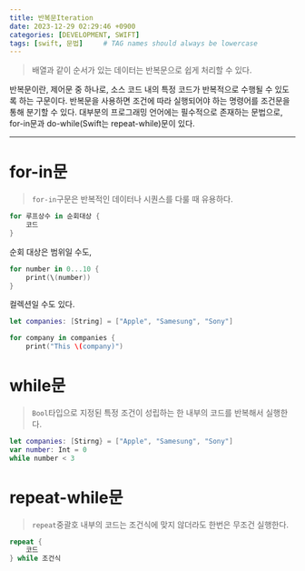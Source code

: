 ```yaml
---
title: 반복문Iteration
date: 2023-12-29 02:29:46 +0900
categories: [DEVELOPMENT, SWIFT]
tags: [swift, 문법]     # TAG names should always be lowercase
---
```


> 배열과 같이 순서가 있는 데이터는 반복문으로 쉽게 처리할 수 있다.

반복문이란, 제어문 중 하나로, 소스 코드 내의 특정 코드가 반복적으로 수행될 수 있도록 하는 구문이다.
반복문을 사용하면 조건에 따라 실행되어야 하는 명령어를 조건문을 통해 분기할 수 있다.
대부분의 프로그래밍 언어에는 필수적으로 존재하는 문법으로, for-in문과 do-while(Swift는 repeat-while)문이 있다.

---


# for-in문
>`for-in`구문은 반복적인 데이터나 시퀀스를 다룰 때 유용하다.



```swift
for 루프상수 in 순회대상 {
	코드
}
```
순회 대상은 범위일 수도, 
```swift
for number in 0...10 {
	print(\(number))
}
```
컬렉션일 수도 있다.

```swift
let companies: [String] = ["Apple", "Samesung", "Sony"]

for company in companies {
	print("This \(company)")
```





# while문
> `Bool`타입으로 지정된 특정 조건이 성립하는 한 내부의 코드를 반복해서 실행한다.

```swift
let companies: [Stirng} = ["Apple", "Samesung", "Sony"]
var number: Int = 0
while number < 3
```




# repeat-while문
>```repeat```중괄호 내부의 코드는 조건식에 맞지 않더라도 한번은 무조건 실행한다.

```swift
repeat {
	코드
} while 조건식
```


